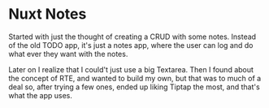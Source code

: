 # Nuxt Notes

Started with just the thought of creating a CRUD with some notes.
Instead of the old TODO app, it's just a notes app, where the user can log
and do what ever they want with the notes.

Later on I realize that I could't just use a big Textarea. Then I found about
the concept of RTE, and wanted to build my own, but that was to much of a deal so, after trying a few ones, ended up liking Tiptap the most, and that's what the
app uses.
